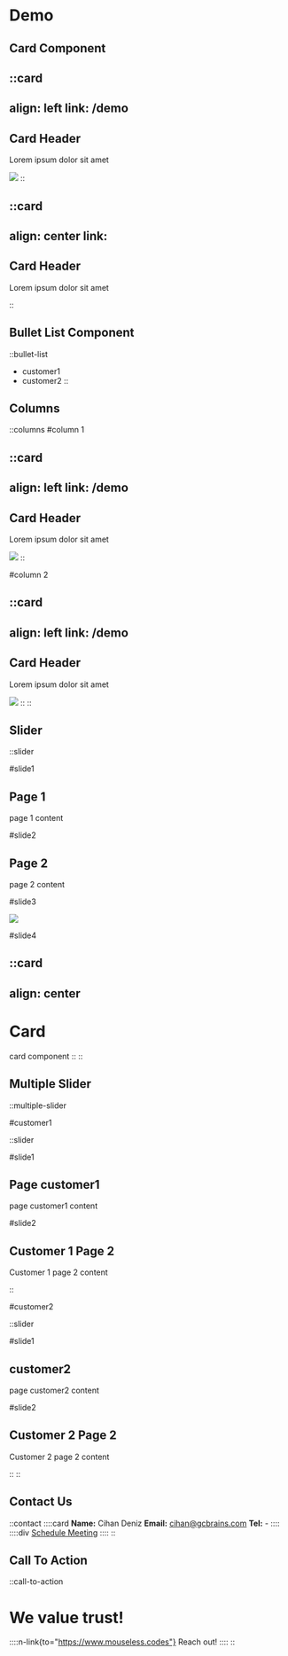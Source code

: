 # Demo

## Card Component

::card
---
align: left
link: /demo
---

## Card Header

Lorem ipsum dolor sit amet

![](https://mouseless.github.io/brand/assets/logo/svg/logo-mark-primary.svg)
::

::card
---
align: center
link:
---

## Card Header

Lorem ipsum dolor sit amet

::

## Bullet List Component

::bullet-list

- customer1
- customer2
::

## Columns

::columns
#column 1

::card
---
align: left
link: /demo
---

## Card Header

Lorem ipsum dolor sit amet

![](https://mouseless.github.io/brand/assets/logo/svg/logo-mark-primary.svg)
::

#column 2

::card
---
align: left
link: /demo
---

## Card Header

Lorem ipsum dolor sit amet

![](https://mouseless.github.io/brand/assets/logo/svg/logo-mark-primary.svg)
::
::

## Slider

::slider

#slide1

## Page 1

page 1 content

#slide2

## Page 2

page 2 content

#slide3

![](https://mouseless.github.io/brand/assets/logo/svg/logo-mark-primary.svg)

#slide4

::card
---
align: center
---
# Card

card component
::
::

## Multiple Slider

::multiple-slider

#customer1

::slider

#slide1

## Page customer1

page customer1 content

#slide2

## Customer 1 Page 2

Customer 1 page 2 content

::

#customer2

::slider

#slide1

## customer2

page customer2 content

#slide2

## Customer 2 Page 2

Customer 2 page 2 content

::
::

## Contact Us

::contact
  ::::card
    **Name:** Cihan Deniz
    **Email:** cihan@gcbrains.com
    **Tel:** -
  ::::
  ::::div
  [Schedule Meeting](www.google.com)
  ::::
::

## Call To Action

::call-to-action

  # We value trust!

  ::::n-link{to="https://www.mouseless.codes"}
  Reach out!
  ::::
::
